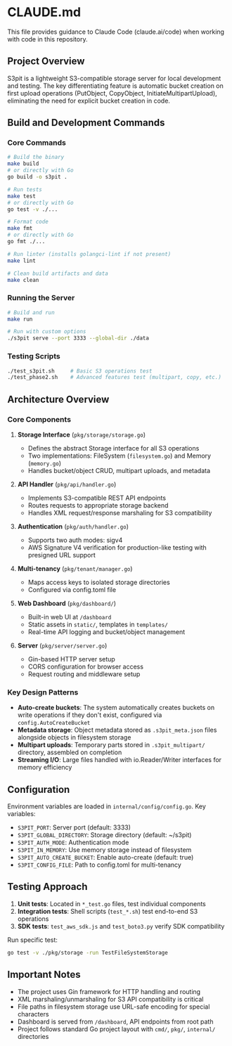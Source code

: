 # CLAUDE.md

This file provides guidance to Claude Code (claude.ai/code) when working with code in this repository.

## Project Overview

S3pit is a lightweight S3-compatible storage server for local development and testing. The key differentiating feature is automatic bucket creation on first upload operations (PutObject, CopyObject, InitiateMultipartUpload), eliminating the need for explicit bucket creation in code.

## Build and Development Commands

### Core Commands
```bash
# Build the binary
make build
# or directly with Go
go build -o s3pit .

# Run tests
make test
# or directly with Go
go test -v ./...

# Format code
make fmt
# or directly with Go
go fmt ./...

# Run linter (installs golangci-lint if not present)
make lint

# Clean build artifacts and data
make clean
```

### Running the Server
```bash
# Build and run
make run

# Run with custom options
./s3pit serve --port 3333 --global-dir ./data

```

### Testing Scripts
```bash
./test_s3pit.sh     # Basic S3 operations test
./test_phase2.sh    # Advanced features test (multipart, copy, etc.)
```

## Architecture Overview

### Core Components

1. **Storage Interface** (`pkg/storage/storage.go`)
   - Defines the abstract Storage interface for all S3 operations
   - Two implementations: FileSystem (`filesystem.go`) and Memory (`memory.go`)
   - Handles bucket/object CRUD, multipart uploads, and metadata

2. **API Handler** (`pkg/api/handler.go`)
   - Implements S3-compatible REST API endpoints
   - Routes requests to appropriate storage backend
   - Handles XML request/response marshaling for S3 compatibility

3. **Authentication** (`pkg/auth/handler.go`)
   - Supports two auth modes: sigv4
   - AWS Signature V4 verification for production-like testing with presigned URL support

4. **Multi-tenancy** (`pkg/tenant/manager.go`)
   - Maps access keys to isolated storage directories
   - Configured via config.toml file

5. **Web Dashboard** (`pkg/dashboard/`)
   - Built-in web UI at `/dashboard`
   - Static assets in `static/`, templates in `templates/`
   - Real-time API logging and bucket/object management

6. **Server** (`pkg/server/server.go`)
   - Gin-based HTTP server setup
   - CORS configuration for browser access
   - Request routing and middleware setup

### Key Design Patterns

- **Auto-create buckets**: The system automatically creates buckets on write operations if they don't exist, configured via `config.AutoCreateBucket`
- **Metadata storage**: Object metadata stored as `.s3pit_meta.json` files alongside objects in filesystem storage
- **Multipart uploads**: Temporary parts stored in `.s3pit_multipart/` directory, assembled on completion
- **Streaming I/O**: Large files handled with io.Reader/Writer interfaces for memory efficiency

## Configuration

Environment variables are loaded in `internal/config/config.go`. Key variables:
- `S3PIT_PORT`: Server port (default: 3333)
- `S3PIT_GLOBAL_DIRECTORY`: Storage directory (default: ~/s3pit)
- `S3PIT_AUTH_MODE`: Authentication mode
- `S3PIT_IN_MEMORY`: Use memory storage instead of filesystem
- `S3PIT_AUTO_CREATE_BUCKET`: Enable auto-create (default: true)
- `S3PIT_CONFIG_FILE`: Path to config.toml for multi-tenancy

## Testing Approach

1. **Unit tests**: Located in `*_test.go` files, test individual components
2. **Integration tests**: Shell scripts (`test_*.sh`) test end-to-end S3 operations
3. **SDK tests**: `test_aws_sdk.js` and `test_boto3.py` verify SDK compatibility

Run specific test:
```bash
go test -v ./pkg/storage -run TestFileSystemStorage
```

## Important Notes

- The project uses Gin framework for HTTP handling and routing
- XML marshaling/unmarshaling for S3 API compatibility is critical
- File paths in filesystem storage use URL-safe encoding for special characters
- Dashboard is served from `/dashboard`, API endpoints from root path
- Project follows standard Go project layout with `cmd/`, `pkg/`, `internal/` directories